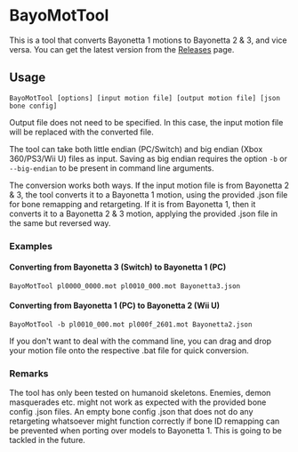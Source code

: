 # BayoMotTool

This is a tool that converts Bayonetta 1 motions to Bayonetta 2 & 3, and vice versa. You can get the latest version from the [Releases](https://github.com/blueskythlikesclouds/BayoMotTool/releases) page.

## Usage

```
BayoMotTool [options] [input motion file] [output motion file] [json bone config]
```

Output file does not need to be specified. In this case, the input motion file will be replaced with the converted file.

The tool can take both little endian (PC/Switch) and big endian (Xbox 360/PS3/Wii U) files as input. Saving as big endian requires the option `-b` or `--big-endian` to be present in command line arguments.

The conversion works both ways. If the input motion file is from Bayonetta 2 & 3, the tool converts it to a Bayonetta 1 motion, using the provided .json file for bone remapping and retargeting. If it is from Bayonetta 1, then it converts it to a Bayonetta 2 & 3 motion, applying the provided .json file in the same but reversed way.


### Examples

#### Converting from Bayonetta 3 (Switch) to Bayonetta 1 (PC)

```
BayoMotTool pl0000_0000.mot pl0010_000.mot Bayonetta3.json
```

#### Converting from Bayonetta 1 (PC) to Bayonetta 2 (Wii U)

```
BayoMotTool -b pl0010_000.mot pl000f_2601.mot Bayonetta2.json
```

If you don't want to deal with the command line, you can drag and drop your motion file onto the respective .bat file for quick conversion.

### Remarks

The tool has only been tested on humanoid skeletons. Enemies, demon masquerades etc. might not work as expected with the provided bone config .json files. An empty bone config .json that does not do any retargeting whatsoever might function correctly if bone ID remapping can be prevented when porting over models to Bayonetta 1. This is going to be tackled in the future.